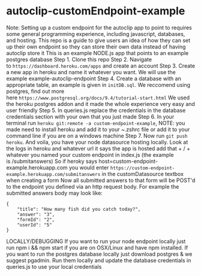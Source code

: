 # autoclip-customEndpoint-example

Note: Setting up a custom endpoint for the autoclip app to point to requires some general programming experience, including javascript, databases, and hosting. This repo is a guide to give users an idea of how they can set up their own endpoint so they can store their own data instead of having autoclip store it
This is an example NODE.js app that points to an example postgres database
Step 1. Clone this repo
Step 2. Navigate to `https://dashboard.heroku.com/apps` and create an account
Step 3. Create a new app in heroku and name it whatever you want. We will use the example example-autoclip-endpoint
Step 4. Create a database with an appropriate table, an example is given in `initDB.sql`. We reccomend using postgres, find out more here `https://www.postgresql.org/docs/9.4/tutorial-start.html` We used the heroku postgres addon and it made the whole experience very easy and user friendly
Step 5. In queries.js replace the credentials in the database credentials section with your own that you just made
Step 6. In your terminal run `heroku git:remote -a custom-endpoint-example`, NOTE: you made need to install heroku and add it to your ~.zshrc file or add it to your command line if you are on a windows machine
Step 7. Now run `git push heroku`. And voila, you have your node datasource hosting locally. Look at the logs in heroku and whatever url it says the app is hosted add that + / + whatever you named your custom endpoint in index.js (the example is /submitanswers) So if heroky says host=custom-endpoint-example.herokuapp.com you would enter `https://custom-endpoint-example.herokuapp.com/submitanswers` in the customDatasource textbox when creating a form
Now all submitted answers to that form will be POST'd to the endpoint you defined via an http request body. For example the submitted answers body may look like:
```
{
    "title": "How many fish did you catch today?",
    "answer": "3",
    "formId": "2",
    "userId": "5"
}
```
LOCALLY/DEBUGGING If you want to run your node endpoint locally just run npm i && npm start if you are on OSX/Linux and have npm installed.
If you want to run the postgres database locally just download postgres & we suggest pgadmin. Run them locally and update the database credentials in queries.js to use your local credentials
